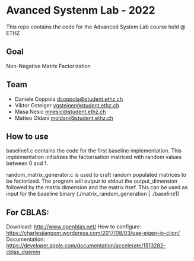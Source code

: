 # Avanced Systenm Lab - 2022

This repo contains the code for the Advanced System Lab course held @ ETHZ

## Goal

Non-Negative Matrix Factorization

## Team

- Daniele Coppola dcoppola@student.ethz.ch
- Viktor Gsteiger	vgsteiger@student.ethz.ch
- Masa Nesic	mnesic@student.ethz.ch
- Matteo Oldani	moldani@student.ethz.ch

## How to use

baseline1.c contains the code for the first baseline implementation. This implementation initializes the factorisation matriced with random values between 0 and 1. 

random_matrix_generator.c is used to craft random populated matrices to be factorized. The program will output to stdout the output_dimension followed by the matrix dimension and the matrix itsef. This can be used as input for the baseline binary (./matrix_random_generation | ./baseline1)

## For CBLAS:

Download: http://www.openblas.net/
How to configure: https://charlesjiangxm.wordpress.com/2017/08/03/use-eigen-in-clion/
Documentation: https://developer.apple.com/documentation/accelerate/1513282-cblas_dgemm
